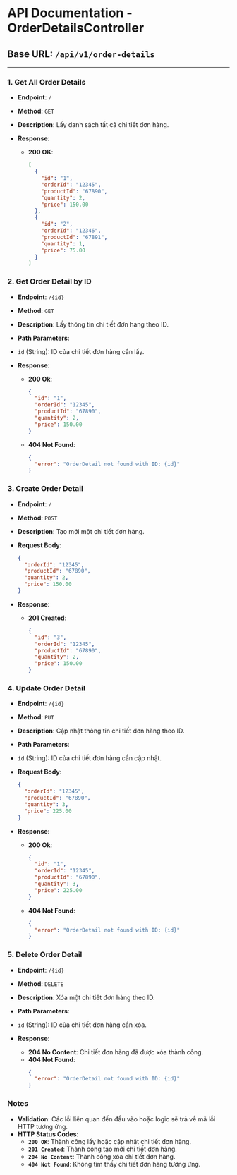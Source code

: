# API Documentation - OrderDetailsController

## Base URL: `/api/v1/order-details`

---

### 1. Get All Order Details

- **Endpoint**: `/`  
- **Method**: `GET`  
- **Description**: Lấy danh sách tất cả chi tiết đơn hàng.

- **Response**:
    - **200 OK**:
      ```json
      [
        {
          "id": "1",
          "orderId": "12345",
          "productId": "67890",
          "quantity": 2,
          "price": 150.00
        },
        {
          "id": "2",
          "orderId": "12346",
          "productId": "67891",
          "quantity": 1,
          "price": 75.00
        }
      ]
### 2. Get Order Detail by ID
- **Endpoint**: `/{id}`
- **Method**: `GET`
- **Description**: Lấy thông tin chi tiết đơn hàng theo ID.

- **Path Parameters**:

- `id` (String): ID của chi tiết đơn hàng cần lấy.
- **Response**:
  - **200 Ok**:
      ```json
      {
        "id": "1",
        "orderId": "12345",
        "productId": "67890",
        "quantity": 2,
        "price": 150.00
      }
  - **404 Not Found**:
      ```json
      {
        "error": "OrderDetail not found with ID: {id}"
      }
### 3. **Create Order Detail**
- **Endpoint**: `/`
- **Method**: `POST`
- **Description**: Tạo mới một chi tiết đơn hàng.

- **Request Body**:
    ```json
    {
      "orderId": "12345",
      "productId": "67890",
      "quantity": 2,
      "price": 150.00
    }
- **Response**:
  - **201 Created**:
      ```json
      {
        "id": "3",
        "orderId": "12345",
        "productId": "67890",
        "quantity": 2,
        "price": 150.00
      }
### 4. **Update Order Detail**
- **Endpoint**: `/{id}`
- **Method**: `PUT`
- **Description**: Cập nhật thông tin chi tiết đơn hàng theo ID.

- **Path Parameters**:

- `id` (String): ID của chi tiết đơn hàng cần cập nhật.
- **Request Body**:
    ```json
    {
      "orderId": "12345",
      "productId": "67890",
      "quantity": 3,
      "price": 225.00
    }
- **Response**:
  - **200 Ok**:
      ```json
      {
        "id": "1",
        "orderId": "12345",
        "productId": "67890",
        "quantity": 3,
        "price": 225.00
      }
  - **404 Not Found**:
      ```json
      {
        "error": "OrderDetail not found with ID: {id}"
      }
### 5. **Delete Order Detail**
- **Endpoint**: `/{id}`
- **Method**: `DELETE`
- **Description**: Xóa một chi tiết đơn hàng theo ID.

- **Path Parameters**:

- `id` (String): ID của chi tiết đơn hàng cần xóa.
- **Response**:

  - **204 No Content**: Chi tiết đơn hàng đã được xóa thành công.
  - **404 Not Found**:
      ```json
      {
        "error": "OrderDetail not found with ID: {id}"
      }
### **Notes**
- **Validation**: Các lỗi liên quan đến đầu vào hoặc logic sẽ trả về mã lỗi HTTP tương ứng.
- **HTTP Status Codes**:
  - **`200 OK`**: Thành công lấy hoặc cập nhật chi tiết đơn hàng.
  - **`201 Created`**: Thành công tạo mới chi tiết đơn hàng.
  - **`204 No Content`**: Thành công xóa chi tiết đơn hàng.
  - **`404 Not Found`**: Không tìm thấy chi tiết đơn hàng tương ứng.